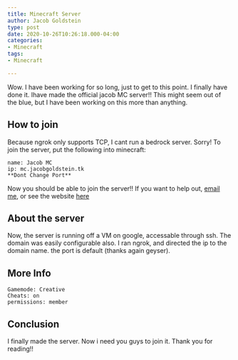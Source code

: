 ```yaml
---
title: Minecraft Server
author: Jacob Goldstein
type: post
date: 2020-10-26T10:26:18.000-04:00
categories:
- Minecraft
tags:
- Minecraft

---
```

Wow. I have been working for so long, just to get to this point. I finally have done it. Ihave made the official jacob MC server!! This might seem out of the blue, but I have been working on this more than anything.

## How to join
Because ngrok only supports TCP, I cant run a bedrock server. Sorry! To join the server, put the following into minecraft:
```
name: Jacob MC
ip: mc.jacobgoldstein.tk
**Dont Change Port**
```
Now you should be able to join the server!! If you want to help out, [email me](mailto:linuxjacob@mail.com), or see the website [here](https://play.jacobgoldstein.tk)

## About the server
Now, the server is running off a VM on google, accessable through ssh. The domain was easily configurable also. I ran ngrok, and directed the ip to the domain name. the port is default (thanks again geyser).

## More Info
```
Gamemode: Creative
Cheats: on
permissions: member
```

## Conclusion
I finally made the server. Now i need you guys to join it. Thank you for reading!!
